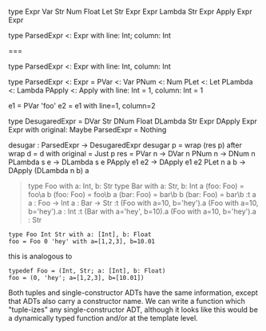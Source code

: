 type Expr 
  Var Str
  Num Float
  Let Str Expr Expr
  Lambda Str Expr
  Apply Expr Expr

type ParsedExpr <: Expr
  with line: Int; column: Int

===

type ParsedExpr <: Expr
  with line: Int, column: Int

type ParsedExpr <: Expr =
  PVar <: Var
  PNum <: Num
  PLet <: Let
  PLambda <: Lambda
  PApply <: Apply
  with line: Int = 1, column: Int = 1

e1 = PVar 'foo'
e2 = e1 with line=1, column=2

type DesugaredExpr = 
  DVar Str
  DNum Float
  DLambda Str Expr
  DApply Expr Expr
  with original: Maybe ParsedExpr = Nothing

desugar : ParsedExpr -> DesugaredExpr
desugar p = wrap (res p) after 
  wrap d = d with original = Just p
  res =
    PVar n -> DVar n
    PNum n -> DNum n
    PLambda s e -> DLambda s e
    PApply e1 e2 -> DApply e1 e2
    PLet n a b -> DApply (DLambda n b) a


> type Foo with a: Int, b: Str
> type Bar with a: Str, b: Int
> a (foo: Foo) = foo\a
> b (foo: Foo) = foo\b
> a (bar: Foo) = bar\b
> b (bar: Foo) = bar\b
> :t a
a : Foo -> Int 
a : Bar -> Str
> :t (Foo with a=10, b='hey').a
(Foo with a=10, b='hey').a : Int
> :t (Bar with a='hey', b=10).a
(Foo with a=10, b='hey').a : Str


```
type Foo Int Str with a: [Int], b: Float
foo = Foo 0 'hey' with a=[1,2,3], b=10.01
```

this is analogous to

```
typedef Foo = (Int, Str; a: [Int], b: Float)
foo = (0, 'hey'; a=[1,2,3], b=[10.01])
```

Both tuples and single-constructor ADTs have the same information, except that ADTs also carry a constructor name. We can write a function which "tuple-izes" any single-constructor ADT, although it looks like this would be a dynamically typed function and/or at the template level.








